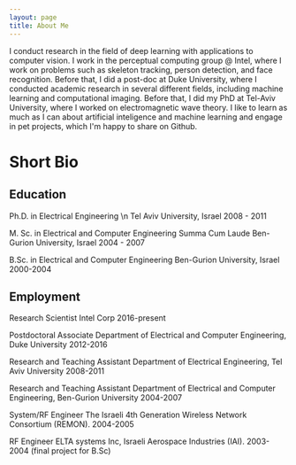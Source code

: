 ```yaml
---
layout: page
title: About Me
---
```


I conduct research in the field of deep learning with applications to computer vision. 
I work in the perceptual computing group @ Intel, where I work on problems such as skeleton tracking, person detection, 
and face recognition. Before that, I did a post-doc at Duke University, where I conducted academic research in several 
different fields, including machine learning and computational imaging. Before that, I did my PhD at Tel-Aviv University, 
where I worked on electromagnetic wave theory. I like to learn as much as I can about artificial inteligence and machine 
learning and engage in pet projects, which I'm happy to share on Github. 

# Short Bio

## Education 

Ph.D. in Electrical Engineering \n
Tel Aviv University, Israel
2008 - 2011

M. Sc. in Electrical and Computer Engineering
Summa Cum Laude
Ben-Gurion University, Israel
2004 - 2007

B.Sc. in Electrical and Computer Engineering
Ben-Gurion University, Israel
2000-2004 

## Employment 

Research Scientist
Intel Corp
2016-present

Postdoctoral Associate
Department of Electrical and Computer Engineering, Duke University
2012-2016

Research and Teaching Assistant
Department of Electrical Engineering, Tel Aviv University
2008-2011

Research and Teaching Assistant
Department of Electrical and Computer Engineering, Ben-Gurion University
2004-2007

System/RF Engineer
The Israeli 4th Generation Wireless Network Consortium (REMON).
2004-2005

RF Engineer
ELTA systems Inc, Israeli Aerospace Industries (IAI).
2003-2004 (final project for B.Sc)
